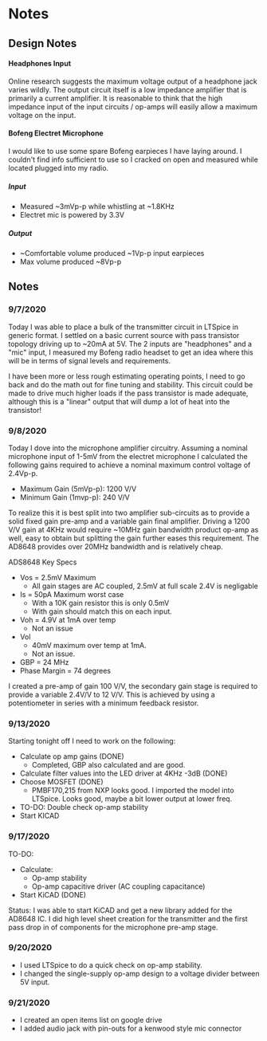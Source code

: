 # Notes

## Design Notes

#### Headphones Input

Online research suggests the maximum voltage output of a headphone jack varies wildly. The output circuit itself is a low impedance amplifier that is primarily a current amplifier. It is reasonable to think that the high impedance input of the input circuits / op-amps will easily allow a maximum voltage on the input.

#### Bofeng Electret Microphone

I would like to use some spare Bofeng earpieces I have laying around. I couldn't find info sufficient to use so I cracked on open and measured while located plugged into my radio.

##### Input
* Measured ~3mVp-p while whistling at ~1.8KHz
* Electret mic is powered by 3.3V

##### Output
* ~Comfortable volume produced ~1Vp-p input earpieces
* Max volume produced ~8Vp-p


## Notes

### 9/7/2020

Today I was able to place a bulk of the transmitter circuit in LTSpice in generic format. I settled on a basic current source with pass transistor topology driving up to ~20mA at 5V. The 2 inputs are "headphones" and a "mic" input, I measured my Bofeng radio headset to get an idea where this will be in terms of signal levels and requirements.

I have been more or less rough estimating operating points, I need to go back and do the math out for fine tuning and stability. This circuit could be made to drive much higher loads if the pass transistor is made adequate, although this is a "linear" output that will dump a lot of heat into the transistor!

### 9/8/2020

Today I dove into the microphone amplifier circuitry. Assuming a nominal microphone input of 1-5mV from the electret microphone I calculated the following gains required to achieve a nominal maximum control voltage of 2.4Vp-p.

* Maximum Gain (5mVp-p): 1200 V/V   
* Minimum Gain (1mvp-p): 240 V/V

To realize this it is best split into two amplifier sub-circuits as to provide a solid fixed gain pre-amp and a variable gain final amplifier. Driving a 1200 V/V gain at 4KHz would require ~10MHz gain bandwidth product op-amp as well, easy to obtain but splitting the gain further eases this requirement. The AD8648 provides over 20MHz bandwidth and is relatively cheap.

ADS8648 Key Specs

* Vos = 2.5mV Maximum
  * All gain stages are AC coupled, 2.5mV at full scale 2.4V is negligable
* Is = 50pA Maximum worst case
  * With a 10K gain resistor this is only 0.5mV
  * With gain should match this on each input.
* Voh = 4.9V at 1mA over temp
  * Not an issue
* Vol
  * 40mV maximum over temp at 1mA.
  * Not an issue.
* GBP = 24 MHz
* Phase Margin = 74 degrees

I created a pre-amp of gain 100 V/V, the secondary gain stage is required to provide a variable 2.4V/V to 12 V/V. This is achieved by using a potentiometer in series with a minimum feedback resistor.


### 9/13/2020
Starting tonight off I need to work on the following:
* Calculate op amp gains (DONE)
  * Completed, GBP also calculated and are good.
* Calculate filter values into the LED driver at 4KHz -3dB (DONE)
* Choose MOSFET (DONE)
  * PMBF170,215	from NXP looks good. I imported the model into LTSpice. Looks good, maybe a bit lower output at lower freq.
* TO-DO: Double check op-amp stability
* Start KICAD


### 9/17/2020

TO-DO:
* Calculate:
  * Op-amp stability
  * Op-amp capacitive driver (AC coupling capacitance)
* Start KiCAD (DONE)

Status:
I was able to start KiCAD and get a new library added for the AD8648 IC. I did high level sheet creation for the transmitter and the first pass drop in of components for the microphone pre-amp stage.


### 9/20/2020

* I used LTSpice to do a quick check on op-amp stability.
* I changed the single-supply op-amp design to a voltage divider between 5V input.


### 9/21/2020

* I created an open items list on google drive
* I added audio jack with pin-outs for a kenwood style mic connector
